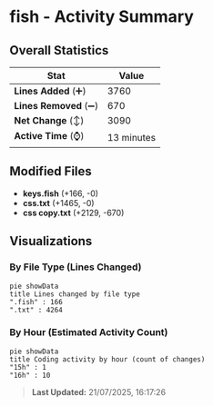 # fish - Activity Summary 

## Overall Statistics

| Stat                   | Value                                                             |
| ---------------------- | ----------------------------------------------------------------- |
| **Lines Added** (➕)   | 3760                                          |
| **Lines Removed** (➖) | 670                                        |
| **Net Change** (↕)    | 3090                |
| **Active Time** (⌚)   | 13 minutes |


## Modified Files
- **keys.fish** (+166, -0)
- **css.txt** (+1465, -0)
- **css copy.txt** (+2129, -670)

## Visualizations

### By File Type (Lines Changed)

```mermaid
pie showData
title Lines changed by file type
".fish" : 166
".txt" : 4264
```

### By Hour (Estimated Activity Count)

```mermaid
pie showData
title Coding activity by hour (count of changes)
"15h" : 1
"16h" : 10
```


> **Last Updated:** 21/07/2025, 16:17:26